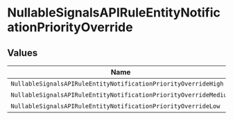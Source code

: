 # NullableSignalsAPIRuleEntityNotificationPriorityOverride


## Values

| Name                                                             | Value                                                            |
| ---------------------------------------------------------------- | ---------------------------------------------------------------- |
| `NullableSignalsAPIRuleEntityNotificationPriorityOverrideHigh`   | HIGH                                                             |
| `NullableSignalsAPIRuleEntityNotificationPriorityOverrideMedium` | MEDIUM                                                           |
| `NullableSignalsAPIRuleEntityNotificationPriorityOverrideLow`    | LOW                                                              |